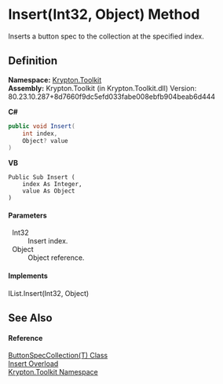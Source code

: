 # Insert(Int32, Object) Method


Inserts a button spec to the collection at the specified index.



## Definition
**Namespace:** <a href="79d2eac2-21f4-54ff-7552-b20c33c30600.md">Krypton.Toolkit</a>  
**Assembly:** Krypton.Toolkit (in Krypton.Toolkit.dll) Version: 80.23.10.287+8d7660f9dc5efd033fabe008ebfb904beab6d444

**C#**
``` C#
public void Insert(
	int index,
	Object? value
)
```
**VB**
``` VB
Public Sub Insert ( 
	index As Integer,
	value As Object
)
```



#### Parameters
<dl><dt>  Int32</dt><dd>Insert index.</dd><dt>  Object</dt><dd>Object reference.</dd></dl>

#### Implements
IList.Insert(Int32, Object)  


## See Also


#### Reference
<a href="f8e597ed-563e-9610-4f3a-2e5b9507f06f.md">ButtonSpecCollection(T) Class</a>  
<a href="000abd69-47bd-c274-a38c-83a3f504a751.md">Insert Overload</a>  
<a href="79d2eac2-21f4-54ff-7552-b20c33c30600.md">Krypton.Toolkit Namespace</a>  
